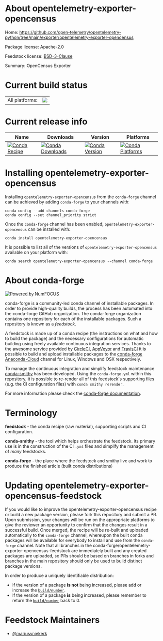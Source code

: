About opentelemetry-exporter-opencensus
=======================================

Home: https://github.com/open-telemetry/opentelemetry-python/tree/main/exporter/opentelemetry-exporter-opencensus

Package license: Apache-2.0

Feedstock license: [BSD-3-Clause](https://github.com/conda-forge/opentelemetry-exporter-opencensus-feedstock/blob/master/LICENSE.txt)

Summary: OpenCensus Exporter

Current build status
====================


<table><tr><td>All platforms:</td>
    <td>
      <a href="https://dev.azure.com/conda-forge/feedstock-builds/_build/latest?definitionId=13867&branchName=master">
        <img src="https://dev.azure.com/conda-forge/feedstock-builds/_apis/build/status/opentelemetry-exporter-opencensus-feedstock?branchName=master">
      </a>
    </td>
  </tr>
</table>

Current release info
====================

| Name | Downloads | Version | Platforms |
| --- | --- | --- | --- |
| [![Conda Recipe](https://img.shields.io/badge/recipe-opentelemetry--exporter--opencensus-green.svg)](https://anaconda.org/conda-forge/opentelemetry-exporter-opencensus) | [![Conda Downloads](https://img.shields.io/conda/dn/conda-forge/opentelemetry-exporter-opencensus.svg)](https://anaconda.org/conda-forge/opentelemetry-exporter-opencensus) | [![Conda Version](https://img.shields.io/conda/vn/conda-forge/opentelemetry-exporter-opencensus.svg)](https://anaconda.org/conda-forge/opentelemetry-exporter-opencensus) | [![Conda Platforms](https://img.shields.io/conda/pn/conda-forge/opentelemetry-exporter-opencensus.svg)](https://anaconda.org/conda-forge/opentelemetry-exporter-opencensus) |

Installing opentelemetry-exporter-opencensus
============================================

Installing `opentelemetry-exporter-opencensus` from the `conda-forge` channel can be achieved by adding `conda-forge` to your channels with:

```
conda config --add channels conda-forge
conda config --set channel_priority strict
```

Once the `conda-forge` channel has been enabled, `opentelemetry-exporter-opencensus` can be installed with:

```
conda install opentelemetry-exporter-opencensus
```

It is possible to list all of the versions of `opentelemetry-exporter-opencensus` available on your platform with:

```
conda search opentelemetry-exporter-opencensus --channel conda-forge
```


About conda-forge
=================

[![Powered by
NumFOCUS](https://img.shields.io/badge/powered%20by-NumFOCUS-orange.svg?style=flat&colorA=E1523D&colorB=007D8A)](https://numfocus.org)

conda-forge is a community-led conda channel of installable packages.
In order to provide high-quality builds, the process has been automated into the
conda-forge GitHub organization. The conda-forge organization contains one repository
for each of the installable packages. Such a repository is known as a *feedstock*.

A feedstock is made up of a conda recipe (the instructions on what and how to build
the package) and the necessary configurations for automatic building using freely
available continuous integration services. Thanks to the awesome service provided by
[CircleCI](https://circleci.com/), [AppVeyor](https://www.appveyor.com/)
and [TravisCI](https://travis-ci.com/) it is possible to build and upload installable
packages to the [conda-forge](https://anaconda.org/conda-forge)
[Anaconda-Cloud](https://anaconda.org/) channel for Linux, Windows and OSX respectively.

To manage the continuous integration and simplify feedstock maintenance
[conda-smithy](https://github.com/conda-forge/conda-smithy) has been developed.
Using the ``conda-forge.yml`` within this repository, it is possible to re-render all of
this feedstock's supporting files (e.g. the CI configuration files) with ``conda smithy rerender``.

For more information please check the [conda-forge documentation](https://conda-forge.org/docs/).

Terminology
===========

**feedstock** - the conda recipe (raw material), supporting scripts and CI configuration.

**conda-smithy** - the tool which helps orchestrate the feedstock.
                   Its primary use is in the construction of the CI ``.yml`` files
                   and simplify the management of *many* feedstocks.

**conda-forge** - the place where the feedstock and smithy live and work to
                  produce the finished article (built conda distributions)


Updating opentelemetry-exporter-opencensus-feedstock
====================================================

If you would like to improve the opentelemetry-exporter-opencensus recipe or build a new
package version, please fork this repository and submit a PR. Upon submission,
your changes will be run on the appropriate platforms to give the reviewer an
opportunity to confirm that the changes result in a successful build. Once
merged, the recipe will be re-built and uploaded automatically to the
`conda-forge` channel, whereupon the built conda packages will be available for
everybody to install and use from the `conda-forge` channel.
Note that all branches in the conda-forge/opentelemetry-exporter-opencensus-feedstock are
immediately built and any created packages are uploaded, so PRs should be based
on branches in forks and branches in the main repository should only be used to
build distinct package versions.

In order to produce a uniquely identifiable distribution:
 * If the version of a package **is not** being increased, please add or increase
   the [``build/number``](https://docs.conda.io/projects/conda-build/en/latest/resources/define-metadata.html#build-number-and-string).
 * If the version of a package **is** being increased, please remember to return
   the [``build/number``](https://docs.conda.io/projects/conda-build/en/latest/resources/define-metadata.html#build-number-and-string)
   back to 0.

Feedstock Maintainers
=====================

* [@mariusvniekerk](https://github.com/mariusvniekerk/)

